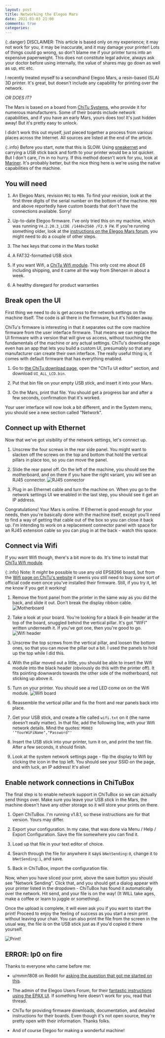 ```yaml
---
layout: post
title: Networking the Elegoo Mars
date: 2021-03-03 21:00
comments: true
categories:
---
```


{:.danger}
DISCLAIMER: This article is based only on my experience; it may not work for you, it may be inaccurate, and it may damage your printer! Lots of things could go wrong, so don't blame me if your printer turns into an expensive paperweight. This does not constitute legal advice, always ask your doctor before using internally, the value of shares may go down as well as up, etc etc.

I recently treated myself to a secondhand Elegoo Mars, a resin-based (SLA) 3D printer. It's great, but doesn't include any  capability for printing over the network.

*OR DOES IT?*

The Mars is based on a board from [ChiTu Systems](https://www.chitusystems.com/), who provide it for numerous manufacturers. Some of their boards include network capabilities, and if you have an early Mars, yours does too! It's just hidden away! But it's pretty easy to unlock.

I didn't work this out myself, just pieced together a process from various places across the Internet. All sources are listed at the end of the article.

{:.info}
Before you start, note that this is SLOW. Using [sneakernet](https://en.wikipedia.org/wiki/Sneakernet) and carrying a USB stick back and forth to your printer would be a lot quicker. But I don't care, I'm in no hurry. If this method doesn't work for you, look at [Mariner](https://github.com/luizribeiro/mariner). It's probably better, but the nice thing here is we're using the native capabilities of the machine.

## You will need

1. An Elegoo Mars, revision `M01` to `M08`. To find your revision, look at the first three digits of the serial number on the bottom of the machine. `M09` and above reportedly have custom boards that don't have the connections available. Sorry!

1. Up-to-date Elegoo firmware. I've only tried this on my machine, which was running `V4.2.20.3_LCDE /1440x2560 /F2.9 FW`. If you're running something older, look at the [instructions on the Elegoo Mars forum](https://www.elegoomars.com/forum/showthread.php?tid=15), you might need to do a couple of other steps.

1. The hex keys that come in the Mars toolkit

1. A FAT32-formatted USB stick

1. If you want Wifi, a [ChiTu Wifi module](https://www.chitusystems.com/product/esp-01-wifi-module/). This only cost me about £6 including shipping, and it came all the way from Shenzen in about a week.

1. A healthy disregard for product warranties

## Break open the UI

First thing we need to do is get access to the network settings on the machine itself. The code is all there in the firmware, but it's hidden away.

ChiTu's firmware is interesting in that it separates out the core machine firmware from the user interface firmware. That means we can replace the UI firmware with a version that will give us access, without touching the fundamentals of the machine or any actual settings. ChiTu's download page even has an app that lets you build a custom UI, presumably so that any manufacturer can create their own interface. The really useful thing is, it comes with default firmware that has everything enabled.

1. Go to [the ChiTu download page](https://www.chitusystems.com/download/), open the "ChiTu UI editor" section, and download `UI_ALL_LCD.bin`.

1. Put that bin file on your empty USB stick, and insert it into your Mars.

1. On the Mars, print that file. You should get a progress bar and after a few seconds, confirmation that it's worked.

Your user interface will now look a bit different, and in the System menu, you should see a new section called "Network".

## Connect up with Ethernet

Now that we've got visibility of the network settings, let's connect up.

1. Unscrew the four screws in the rear side panel. You might want to slacken off the screws on the top and bottom that hold the vertical pillars in place too, so you can move the panel.

1. Slide the rear panel off. On the left of the machine, you should see the motherboard, and on there if you have the right variant, you will see an RJ45 connector. ![RJ45 connector](/images/mars/ethernet.jpeg)

1. Plug in an Ethernet cable and turn the machine on. When you go to the network settings UI we enabled in the last step, you should see it get an IP address.

Congratulations! Your Mars is online. If Ethernet is good enough for your needs, then you're basically done with the machine itself, except you'll need to find a way of getting that cable out of the box so you can close it back up. I'm intending to work on a replacement connector panel with space for an RJ45 extension cable so you can plug in at the back - watch this space.

## Connect via Wifi

If you want Wifi though, there's a bit more to do. It's time to install that [ChiTu Wifi module](https://www.chitusystems.com/product/esp-01-wifi-module/).

{:.info}
Note: It *might* be possible to use any old EPS8266 board, but from the [Wifi page on ChiTu's website](https://www.chitusystems.com/2020/11/03/how-to-activate-the-wifi-module-function-on-your-3d-printer/) it seems you still need to buy some sort of official code even once you've installed their firmware. Still, if you try it, let me know if you get it working!


1. Remove the front panel from the printer in the same way as you did the back, and slide it out. Don't break the display ribbon cable. ![Motherboard](/images/mars/motherboard.jpeg)

1. Take a look at your board. You're looking for a black 8-pin header at the top of the board, snuggled behind the vertical pillar. It's got "WIFI" written underneath it. If you've got one, then you're good to go. ![Wifi header](/images/mars/wifi_header.jpeg)

1. Unscrew the top screws from the vertical pillar, and loosen the bottom ones, so that you can move the pillar out a bit. I used the panels to hold up the top while I did this.

1. With the pillar moved out a little, you should be able to insert the Wifi module into the black header (obviously do this with the printer off). It fits pointing downwards towards the other side of the motherboard, not sticking up above it.

1. Turn on your printer. You should see a red LED come on on the Wifi module. ![Wifi board](/images/mars/wifi_board.jpeg)

1. Reassemble the vertical pillar and fix the front and rear panels back into place.

1. Get your USB stick, and create a file called `wifi.txt` on it (the name doesn't really matter). In that file, add the following line, with your Wifi network details. Mind the quotes: `M9003	'"YourWiFiName","Password"'`

1. Insert the USB stick into your printer, turn it on, and print the text file. After a few seconds, it should finish.

1. Look at the system network settings page - flip the display to Wifi by clicking the icon in the top left. You should see your SSID on the page, and with luck, an IP address! It's alive!

## Enable network connections in ChiTuBox

The final step is to enable network support in ChiTuBox so we can actually send things over. Make sure you leave your USB stick in the Mars, the machine doesn't have any other storage so it will store your prints on there.

1. Open ChiTuBox. I'm running v1.8.1, so these instructions are for that version. Yours may differ.

1. Export your configuration. In my case, that was done via Menu / Help / Export Configuration. Save the file somewhere you can find it.

1. Load up that file in your text editor of choice.

1. Search through the file for anywhere it says `bNetSending:0`, change it to `bNetSending:1`, and save.

1. Back in ChiTuBox, import the configuration file.

Now, when you have sliced your print, above the save button you should see "Network Sending". Click that, and you should get a dialog appear with your printer listed in the dropdown - ChiTuBox has found it automatically over the network. Hit send, and your file is on the way! (It WILL take ages, make a coffee or learn to juggle or something).

Once the upload is complete, it will even ask you if you want to start the print! Proceed to enjoy the feeling of success as you start a resin print without leaving your chair. You can also print the file from the screen in the usual way, the file is on the USB stick just as if you'd copied it there yourself.

![Print!](/images/mars/print.jpeg)

## ERROR: lp0 on fire

Thanks to everyone who came before me:

* u/mmm1808 on Reddit for [asking the question that got me started on this](https://www.reddit.com/r/ElegooMars/comments/lqf2gc/does_chitus_wireless_module_work_for_elegoo/).

* The admin of the Elegoo Users Forum, for their [fantastic instructions using the EPAX UI](https://www.elegoomars.com/forum/showthread.php?tid=15). If something here doesn't work for you, read that thread.

* ChiTu for providing firmware downloads, documentation, and detailed instructions for their boards. Even though it's not open source, they're pretty open with their information. Thanks folks.

* And of course Elegoo for making a wonderful machine!
